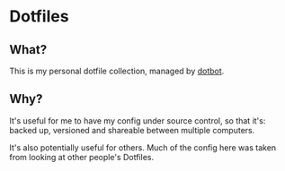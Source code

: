 # Dotfiles

## What?

This is my personal dotfile collection, managed by [dotbot](https://github.com/anishathalye/dotbot).

## Why?
It's useful for me to have my config under source control, so that it's: backed up, versioned and shareable between multiple computers. 

It's also potentially useful for others. Much of the config here was taken from looking at other people's Dotfiles. 
